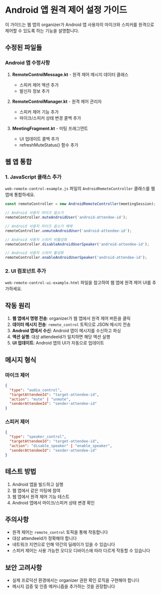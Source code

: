 # Android 앱 원격 제어 설정 가이드

이 가이드는 웹 앱의 organizer가 Android 앱 사용자의 마이크와 스피커를 원격으로 제어할 수 있도록 하는 기능을 설명합니다.

## 수정된 파일들

### Android 앱 수정사항

1. **RemoteControlMessage.kt** - 원격 제어 메시지 데이터 클래스
   - 스피커 제어 액션 추가
   - 발신자 정보 추가

2. **RemoteControlManager.kt** - 원격 제어 관리자
   - 스피커 제어 기능 추가
   - 마이크/스피커 상태 변경 콜백 추가

3. **MeetingFragment.kt** - 미팅 프래그먼트
   - UI 업데이트 콜백 추가
   - refreshMuteStatus() 함수 추가

## 웹 앱 통합

### 1. JavaScript 클래스 추가

`web-remote-control-example.js` 파일의 `AndroidRemoteController` 클래스를 웹 앱에 통합하세요.

```javascript
const remoteController = new AndroidRemoteController(meetingSession);

// Android 사용자 마이크 음소거
remoteController.muteAndroidUser('android-attendee-id');

// Android 사용자 마이크 음소거 해제
remoteController.unmuteAndroidUser('android-attendee-id');

// Android 사용자 스피커 비활성화
remoteController.disableAndroidUserSpeaker('android-attendee-id');

// Android 사용자 스피커 활성화
remoteController.enableAndroidUserSpeaker('android-attendee-id');
```

### 2. UI 컴포넌트 추가

`web-remote-control-ui-example.html` 파일을 참고하여 웹 앱에 원격 제어 UI를 추가하세요.

## 작동 원리

1. **웹 앱에서 명령 전송**: organizer가 웹 앱에서 원격 제어 버튼을 클릭
2. **데이터 메시지 전송**: `remote_control` 토픽으로 JSON 메시지 전송
3. **Android 앱에서 수신**: Android 앱이 메시지를 수신하고 파싱
4. **액션 실행**: 대상 attendeeId가 일치하면 해당 액션 실행
5. **UI 업데이트**: Android 앱의 UI가 자동으로 업데이트

## 메시지 형식

### 마이크 제어
```json
{
  "type": "audio_control",
  "targetAttendeeId": "target-attendee-id",
  "action": "mute" | "unmute",
  "senderAttendeeId": "sender-attendee-id"
}
```

### 스피커 제어
```json
{
  "type": "speaker_control",
  "targetAttendeeId": "target-attendee-id", 
  "action": "disable_speaker" | "enable_speaker",
  "senderAttendeeId": "sender-attendee-id"
}
```

## 테스트 방법

1. Android 앱을 빌드하고 실행
2. 웹 앱에서 같은 미팅에 참여
3. 웹 앱에서 원격 제어 기능 테스트
4. Android 앱에서 마이크/스피커 상태 변경 확인

## 주의사항

- 원격 제어는 `remote_control` 토픽을 통해 작동합니다
- 대상 attendeeId가 정확해야 합니다
- 네트워크 지연으로 인해 약간의 딜레이가 있을 수 있습니다
- 스피커 제어는 사용 가능한 오디오 디바이스에 따라 다르게 작동할 수 있습니다

## 보안 고려사항

- 실제 프로덕션 환경에서는 organizer 권한 확인 로직을 구현해야 합니다
- 메시지 검증 및 인증 메커니즘을 추가하는 것을 권장합니다
